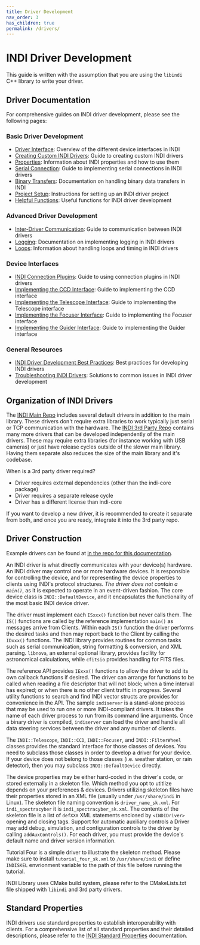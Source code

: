 ```yaml
---
title: Driver Development
nav_order: 3
has_children: true
permalink: /drivers/
---
```


# INDI Driver Development

This guide is written with the assumption that you are using the `libindi` C++
library to write your driver.

## Driver Documentation

For comprehensive guides on INDI driver development, please see the following pages:

### Basic Driver Development

- [Driver Interface](basics/driver-interface.md): Overview of the different device interfaces in INDI
- [Creating Custom INDI Drivers](basics/custom-driver.md): Guide to creating custom INDI drivers
- [Properties](basics/properties.md): Information about INDI properties and how to use them
- [Serial Connection](basics/serialconnection.md): Guide to implementing serial connections in INDI drivers
- [Binary Transfers](basics/binary-transfers.md): Documentation on handling binary data transfers in INDI
- [Project Setup](basics/project-setup.md): Instructions for setting up an INDI driver project
- [Helpful Functions](basics/helpful-functions.md): Useful functions for INDI driver development

### Advanced Driver Development

- [Inter-Driver Communication](advanced/inter-driver-communication.md): Guide to communication between INDI drivers
- [Logging](advanced/logging.md): Documentation on implementing logging in INDI drivers
- [Loops](advanced/loops.md): Information about handling loops and timing in INDI drivers

### Device Interfaces

- [INDI Connection Plugins](../guides/connection-plugins.md): Guide to using connection plugins in INDI drivers
- [Implementing the CCD Interface](../interfaces/ccd-interface.md): Guide to implementing the CCD interface
- [Implementing the Telescope Interface](../interfaces/telescope-interface.md): Guide to implementing the Telescope interface
- [Implementing the Focuser Interface](../interfaces/focuser.md): Guide to implementing the Focuser interface
- [Implementing the Guider Interface](../interfaces/guider.md): Guide to implementing the Guider interface

### General Resources

- [INDI Driver Development Best Practices](../guides/best-practices.md): Best practices for developing INDI drivers
- [Troubleshooting INDI Drivers](../guides/troubleshooting.md): Solutions to common issues in INDI driver development

## Organization of INDI Drivers

The [INDI Main Repo](https://github.com/indilib/indi) includes several default drivers in addition to the main library. These drivers don't require extra libraries to work typically just serial or TCP communication with the hardware. The [INDI 3rd Party Repo](https://github.com/indilib/indi-3rdparty) contains many more drivers that can be developed independently of the main drivers. These may require extra libraries (for instance working with USB cameras) or just have release cycles outside of the slower main library. Having them separate also reduces the size of the main library and it's codebase.

When is a 3rd party driver required?

- Driver requires external dependencies (other than the indi-core package)
- Driver requires a separate release cycle
- Driver has a different license than indi-core

If you want to develop a new driver, it is recommended to create it separate from both, and once you are ready, integrate it into the 3rd party repo.

## Driver Construction

Example drivers can be found at [in the repo for this documentation](https://github.com/indilib/docs/tree/master/drivers/examples/).

An INDI driver is what directly communicates with your device(s) hardware. An INDI driver may control one or more hardware devices. It is responsible for controlling the device, and for representing the device properties to clients using INDI's protocol structures. _The driver does not contain a `main()`_, as it is expected to operate in an event-driven fashion. The core device class is `INDI::DefaultDevice`, and it encapsulates the functionality of the most basic INDI device driver.

The driver must implement each `ISxxx()` function but never calls them. The `IS()` functions are called by the reference implementation `main()` as messages arrive from Clients. Within each `IS()` function the driver performs the desired tasks and then may report back to the Client by calling the `IDxxx()` functions. The INDI library provides routines for common tasks such as serial communication, string formatting & conversion, and XML parsing. `libnova`, an external optional library, provides facility for astronomical calculations, while `cfitsio` provides handling for FITS files.

The reference API provides `IExxx()` functions to allow the driver to add its own callback functions if desired. The driver can arrange for functions to be called when reading a file descriptor that will not block; when a time interval has expired; or when there is no other client traffic in progress. Several utility functions to search and find INDI vector structs are provides for convenience in the API. The sample `indiserver` is a stand-alone process that may be used to run one or more INDI-compliant drivers. It takes the name of each driver process to run from its command line arguments. Once a binary driver is compiled, `indiserver` can load the driver and handle all data steering services between the driver and any number of clients.

The `INDI::Telescope`, `INDI::CCD`, `INDI::Focuser`, and `INDI::FilterWheel` classes provides the standard interface for those classes of devices. You need to subclass those classes in order to develop a driver for your device. If your device does not belong to those classes (i.e. weather station, or rain detector), then you may subclass `INDI::DefaultDevice` directly.

The device properties may be either hard-coded in the driver's code, or stored externally in a skeleton file. Which method you opt to utitlize depends on your preferences & devices. Drivers utilizing skeleton files have their properties stored in an XML file (usually under `/usr/share/indi` in Linux). The skeleton file naming convention is `driver_name_sk.xml`. For `indi_spectracyber` it is `indi_spectracyber_sk.xml`. The contents of the skeleton file is a list of `defXXX` XML statements enclosed by `<INDIDriver>` opening and closing tags. Support for automatic auxiliary controls a Driver may add debug, simulation, and configuration controls to the driver by calling `addAuxControls()`. For each driver, you must provide the device's default name and driver version information.

Tutorial Four is a simple driver to illustrate the skeleton method. Please make sure to install `tutorial_four_sk.xml` to `/usr/share/indi` or define `INDISKEL` envrionment variable to the path of this file before running the tutorial.

INDI Library uses CMake build system, please refer to the CMakeLists.txt file shipped with `libindi` and 3rd party drivers.

## Standard Properties

INDI drivers use standard properties to establish interoperability with clients. For a comprehensive list of all standard properties and their detailed descriptions, please refer to the [INDI Standard Properties](../guides/standard-properties.md) documentation.
